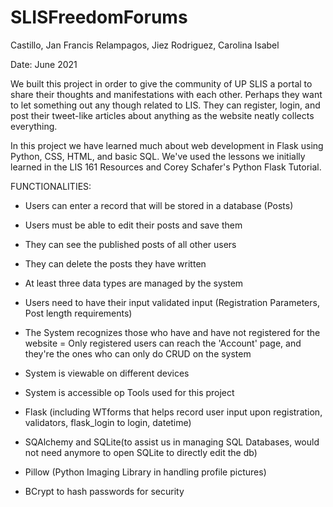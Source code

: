 # SLISFreedomForums
Castillo, Jan Francis
Relampagos, Jiez
Rodriguez, Carolina Isabel

Date: June 2021

We built this project in order to give the community of UP SLIS a portal to share their thoughts and manifestations with each other. Perhaps they want to let something out any though related to LIS. They can register, login, and post their tweet-like articles about anything as the website neatly collects everything.

In this project we have learned much about web development in Flask using Python, CSS, HTML, and basic SQL. We've used the lessons we initially learned in the LIS 161 Resources and Corey Schafer's Python Flask Tutorial.

FUNCTIONALITIES:

- Users can enter a record that will be stored in a database (Posts)
- Users must be able to edit their posts and save them
- They can see the published posts of all other users
- They can delete the posts they have written
- At least three data types are managed by the system
- Users need to have their input validated input (Registration Parameters, Post length requirements)
- The System recognizes those who have and have not registered for the website
= Only registered users can reach the 'Account' page, and they're the ones who can only do CRUD on the system
- System is viewable on different devices

- System is accessible op
Tools used for this project
- Flask (including WTforms that helps record user input upon registration, validators, flask_login to login, datetime)
- SQAlchemy and SQLite(to assist us in managing SQL Databases, would not need anymore to open SQLite to directly edit the db)
- Pillow (Python Imaging Library in handling profile pictures)
- BCrypt to hash passwords for security





